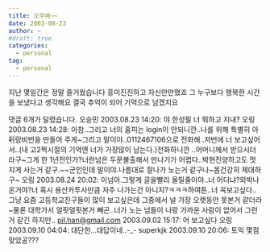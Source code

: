 ```yaml
---
title: 오우예~~
date: 2003-08-23
author: ~
#draft: true
categories:
  - personal
tag:
  - personal
---
```




지난 몇일간은 정말 즐거웠습니다
흥미진진하고 자신만만했죠
그 누구보다 행복한 시간을 보냈다고 생각해요
결국 추억이 되어 기억으로 남겠지요


 댓글  6개가 달렸습니다.
 오승민 2003.08.23 14:20: 
야 한성필 너 뭐하고 지내?
 오링 2003.08.23 14:28: 
아참..그리고 너의 홈피는 login이 안되니깐..나를 위해 특별히 아뒤랑비번을 만들어 주게~그리고 말이야..0112467106으로 전화해..저번에 너 보고싶어서..(내 고2쩍시절의 기억엔 너가 가장많이 남는다.)전화하니깐 ..어머니께서 받으시더라구~그게 한 1년전인가?너란넘은 두문불출해서 만나기가 어렵다..박현진양하고도 멋지게 사는거 같구.~~군인인데 말이야.나름대로 잘나가 노는거 같구나~몸건강히 제대하구~
 오링 2003.08.24 20:02: 
이넘아.그렇게 글을빨리 올릴줄이야..너 어디냐?외박나온거야?너 혹시 용산카투사만큼 자주 나가는건 아니지?ㅋㅋㅋ하여튼..너 꼭보고싶다..그냥 요즘 고등학교친구들이 많이 보고싶은데 그중에서 널 가장 오랫동안 못본거 같더라~물론 대학가서 얼핏얼핏본거 빼곤..너가 노는 넘들이 나랑 가까운 사람이 없어서 그런거 같긴 하지만..
 pil.han@gmail.com 2003.09.02 15:17: 
어 보고싶다
 오링 2003.09.10 04:04: 
대단한...대답이네..-_-
 superkjk 2003.09.10 20:06: 
토익 몇점 맞았공???




